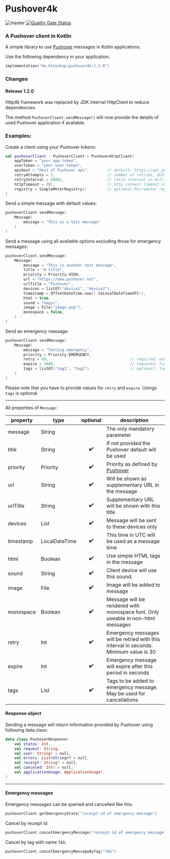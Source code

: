 # Pushover4k

![master](https://github.com/YoouDo/pushover4k/actions/workflows/master.yaml/badge.svg) [![Quality Gate Status](https://sonarcloud.io/api/project_badges/measure?project=YoouDo_pushover4k&metric=alert_status)](https://sonarcloud.io/summary/new_code?id=YoouDo_pushover4k)

### A Pushover client in Kotlin

A simple library to use [Pushover](https://www.pushover.net) messages in Kotlin applications.

Use the following dependency in your application:
```kotlin
implementation("de.kleinkop:pushover4k:1.2.0")
```

### Changes
#### Release 1.2.0
Http4k framework was replaced by JDK internal HttpClient to reduce dependencies.

The method `PushoverClient.sendMessage()` will now provide the details of used Pushover application if available.

### Examples:

Create a client using your Pushover tokens:

```kotlin
val pushoverClient : PushoverClient = PushoverHttpClient(
    appToken = "your app token",
    userToken = "your user token",
    apiHost = "Host of Pushover api",        // default: https://api.pushover.net
    retryAttempts = 3,                       // number of retries, default: 5
    retryInterval = 6000L,                   // retry interval in millis, default: 5000L
    httpTimeout = 20L,                       // http connect timeout in seconds, default: 30L
    registry = SimpleMeterRegistry()         // optional Micrometer registry
)
```

Send a simple message with default values:

```kotlin
pushoverClient.sendMessage(
    Message(
        message = "This is a test message"
    )
)
```

Send a message using all available options excluding those for emergency messages: 

```kotlin
pushoverClient.sendMessage(
    Message(
        message = "This is another test message",
        title = "A title",
        priority = Priority.HIGH,
        url = "https://www.pushover.net",
        urlTitle = "Pushover",
        devices = listOf("device1", "device2"),
        timestamp = OffsetDateTime.now().toLocalDateTimeUTC(),
        html = true,
        sound = "magic",
        image = File("image.png"),
        monospace = false,
    )
)
```

Send an emergency message:
```kotlin
pushoverClient.sendMessage(
    Message(
        message = "Testing emergency",
        priority = Priority.EMERGENCY,
        retry = 60,                                    // required: number of retries from Pushover server
        expire = 3600,                                 // required: time to live of emergency message
        tags = listOf("tag1", "tag2")                  // optional: tags for emergency message
    )
)
```
Please note that you have to provide values for `retry` and `expire`. Usings `tags` is optional.

---

All properties of `Message`:

| property  | type          |      optional      | description                                                                           |
|-----------|---------------|:------------------:|---------------------------------------------------------------------------------------|
| message   | String        |                    | The only mandatory parameter                                                          |
| title     | String        | :heavy_check_mark: | If not provided the Pushover default will be used                                     |
| priority  | Priority      | :heavy_check_mark: | Priority as defined by [Pushover](https://pushover.net/api#priority)                  |
| url       | String        | :heavy_check_mark: | Will be shown as supplementary URL in the message                                     |
| urlTitle  | String        | :heavy_check_mark: | Supplementary URL will be shown with this title                                       |
| devices   | List<String>  | :heavy_check_mark: | Message will be sent to these devices only                                            |
| timestamp | LocalDateTime | :heavy_check_mark: | This time in UTC will be used as a message time                                       |
| html      | Boolean       | :heavy_check_mark: | Use simple HTML tags in the message                                                   |
| sound     | String        | :heavy_check_mark: | Client device will use this sound.                                                    |
| image     | File          | :heavy_check_mark: | Image will be added to message                                                        |
| monospace | Boolean       | :heavy_check_mark: | Message will be rendered with monospace font. Only useable in non-html messages       |
| retry     | Int           | :heavy_check_mark: | Emergency messages will be retried with this interval in seconds. Minimum value is 30 |
| expire    | Int           | :heavy_check_mark: | Emergency message will expire after this period in seconds                            |
| tags      | List<String>  | :heavy_check_mark: | Tags to be added to emergency message. May be used for cancellations                  |


#### Response object
Sending a message will return information provided by Pushover using following data class:

```kotlin
data class PushoverResponse(
    val status: Int,
    val request: String,
    val user: String? = null,
    val errors: List<String>? = null,
    val receipt: String? = null,
    val canceled: Int? = null,
    val applicationUsage: ApplicationUsage?,
)
```
 
---
#### Emergency messages

Emergency messages can be queried and cancelled like this:
 ```kotlin
 pushoverClient.getEmergencyState("receipt-id of emergency message")
 ```

Cancel by receipt id:
```kotlin
pushoverClient.cancelEmergencyMessage("receipt-id of emergency message")
```

Cancel by tag with name `TAG`:
```kotlin
pushoverClient.cancelEmergencyMessageByTag("TAG")
```
